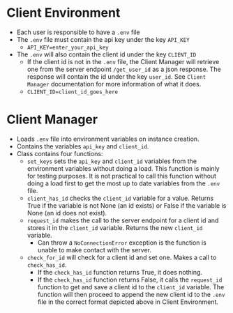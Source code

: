 # Client Environment
* Each user is responsible to have a `.env` file
* The `.env` file must contain the api key under the key `API_KEY`
    * `API_KEY=enter_your_api_key`
* The `.env` will also contain the client id under the key `CLIENT_ID`
    * If the client id is not in the `.env` file, the Client Manager will retrieve one from the server endpoint `/get_user_id` as a json response. The response will contain the id under the key `user_id`. See `Client Manager` documentation for more information of what it does.
    * `CLIENT_ID=client_id_goes_here`

# Client Manager
* Loads `.env` file into environment variables on instance creation.
* Contains the variables `api_key` and `client_id`.
* Class contains four functions:
    * `set_keys` sets the `api_key` and `client_id` variables from the environment variables without doing a load. This function is mainly for testing purposes. It is not practical to call this function without doing a load first to get the most up to date variables from the `.env` file.
    * `client_has_id` checks the `client_id` variable for a value. Returns True if the variable is not None (an id exists) or False if the variable is None (an id does not exist).
    * `request_id` makes the call to the server endpoint for a client id and stores it in the `client_id` variable. Returns the new `client_id` variable.
        * Can throw a `NoConnectionError` exception is the function is unable to make contact with the server.
    * `check_for_id` will check for a client id and set one. Makes a call to `check_has_id`.
        * If the `check_has_id` function returns True, it does nothing.
        * If the `check_has_id` function returns False, it calls the `request_id` function to get and save a client id to the `client_id` variable. The function will then proceed to append the new client id to the `.env` file in the correct format depicted above in Client Environment.